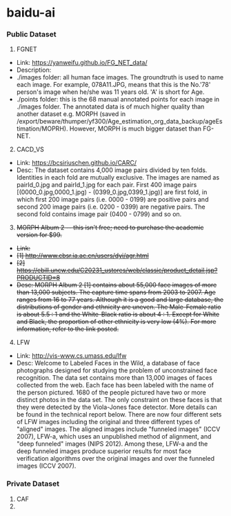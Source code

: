 # baidu-ai
### Public Dataset
1. FGNET
 - Link: https://yanweifu.github.io/FG_NET_data/
 - Description: 
 - ./images folder: all human face images. The groundtruth is used to name each image. For example, 078A11.JPG, means that this is the No.'78' person's image when he/she was 11 years old. 'A' is short for Age.
 - ./points folder: this is the 68 manual annotated points for each image in ./images folder.
The annotated data is of much higher quality than another dataset e.g. MORPH (saved in /export/beware/thumper/yf300/Age_estimation_org_data_backup/ageEstimation/MOPRH). However, MORPH is much bigger dataset than FG-NET.
 
2. CACD_VS
 - Link: https://bcsiriuschen.github.io/CARC/
 - Desc: The dataset contains 4,000 image pairs divided by ten folds. Identities in each fold are mutually exclusive. The images are named as pairId_0.jpg and pairId_1.jpg for each pair. First 400 image pairs [(0000_0.jpg,0000_1.jpg) - (0399_0.jpg,0399_1.jpg)] are first fold, in which first 200 image pairs (i.e. 0000 - 0199) are positive pairs and second 200 image pairs (i.e. 0200 - 0399) are negative pairs. The second fold contains image pair (0400 - 0799) and so on.

 3. <del> MORPH Album 2 -- this isn't free; need to purchase the academic version for $99.
 - <del> Link: 
  - <del> [1] http://www.cbsr.ia.ac.cn/users/dyi/agr.html
  - <del> [2] https://ebill.uncw.edu/C20231_ustores/web/classic/product_detail.jsp?PRODUCTID=8
 - <del> Desc: MORPH Album 2 [1] contains about 55,000 face images of more than 13,000 subjects. The capture time spans from 2003 to 2007. Age ranges from 16 to 77 years. Although it is a good and large database, the distributions of gender and ethnicity are uneven. The Male-Female ratio is about 5.5 : 1 and the White-Black ratio is about 4 : 1. Except for White and Black, the proportion of other ethnicity is very low (4%). For more information, refer to the link posted.

4. LFW
 - Link: http://vis-www.cs.umass.edu/lfw
 - Desc: Welcome to Labeled Faces in the Wild, a database of face photographs designed for studying the problem of unconstrained face recognition. The data set contains more than 13,000 images of faces collected from the web. Each face has been labeled with the name of the person pictured. 1680 of the people pictured have two or more distinct photos in the data set. The only constraint on these faces is that they were detected by the Viola-Jones face detector. More details can be found in the technical report below. There are now four different sets of LFW images including the original and three different types of "aligned" images. The aligned images include "funneled images" (ICCV 2007), LFW-a, which uses an unpublished method of alignment, and "deep funneled" images (NIPS 2012). Among these, LFW-a and the deep funneled images produce superior results for most face verification algorithms over the original images and over the funneled images (ICCV 2007).

### Private Dataset
1. CAF
2. 
